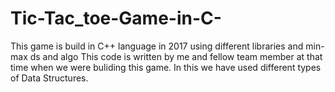 # Tic-Tac_toe-Game-in-C-
This game is build in C++ language in 2017 using different libraries and min-max ds and algo 
This code is written by me and fellow team member at that time when we were buliding this game.
In this we have used different types of Data Structures.
